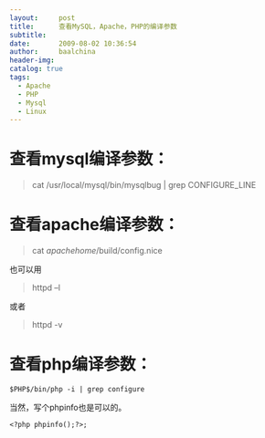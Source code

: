 ```yaml
---
layout:     post
title:      查看MySQL，Apache，PHP的编译参数
subtitle:   
date:       2009-08-02 10:36:54
author:     baalchina
header-img:
catalog: true
tags:
  - Apache
  - PHP
  - Mysql
  - Linux
---
```




# 查看mysql编译参数：
  > cat /usr/local/mysql/bin/mysqlbug | grep CONFIGURE_LINE  

# 查看apache编译参数：
  > cat $apachehome$/build/config.nice  

也可以用
  > httpd –l  

或者
  > httpd -v  

# 查看php编译参数：
```
$PHP$/bin/php -i | grep configure  
```

当然，写个phpinfo也是可以的。

```
<?php phpinfo();?>;
```